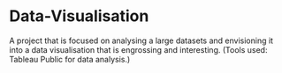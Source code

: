 # Data-Visualisation
A project that is focused on analysing a large datasets and envisioning it into a data visualisation that is engrossing and interesting.  (Tools used: Tableau Public for data analysis.)
